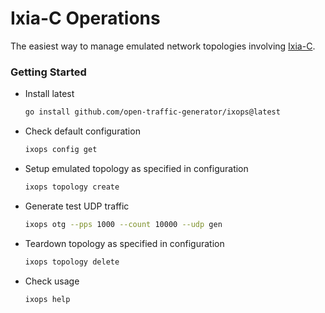 # Ixia-C Operations

The easiest way to manage emulated network topologies involving [Ixia-C](https://github.com/open-traffic-generator/ixia-c).

### Getting Started

- Install latest

    ```sh
    go install github.com/open-traffic-generator/ixops@latest
    ```

- Check default configuration

    ```sh
    ixops config get
    ```

- Setup emulated topology as specified in configuration

    ```sh
    ixops topology create
    ```

- Generate test UDP traffic

    ```sh
    ixops otg --pps 1000 --count 10000 --udp gen
    ```

- Teardown topology as specified in configuration

    ```sh
    ixops topology delete
    ```

- Check usage

    ```sh
    ixops help
    ```
